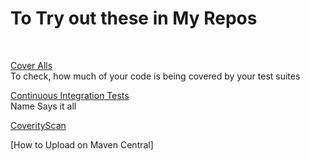 # To Try out these in My Repos
<br/>

[Cover Alls](https://coveralls.io/)<br/>
To check, how much of your code is being covered by your test suites<br/>

[Continuous Integration Tests](https://travis-ci.org/)<br/>
Name Says it all<br/>

[CoverityScan](https://scan.coverity.com/)<br/>

[How to Upload on Maven Central]
